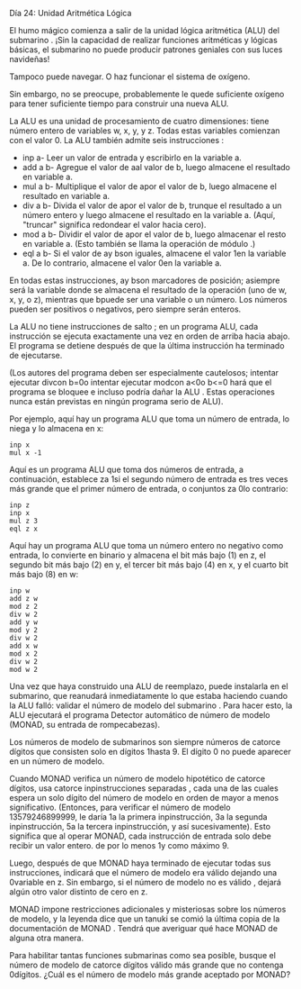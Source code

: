 ﻿Día 24: Unidad Aritmética Lógica 

El humo mágico comienza a salir de la unidad lógica aritmética (ALU) del submarino . ¡Sin la capacidad de realizar funciones aritméticas y lógicas básicas, el submarino no puede producir patrones geniales con sus luces navideñas!

Tampoco puede navegar. O haz funcionar el sistema de oxígeno.

Sin embargo, no se preocupe, probablemente le quede suficiente oxígeno para tener suficiente tiempo para construir una nueva ALU.

La ALU es una unidad de procesamiento de cuatro dimensiones: tiene número entero de variables w, x, y, y z. Todas estas variables comienzan con el valor 0. La ALU también admite seis instrucciones :

- inp a- Leer un valor de entrada y escribirlo en la variable a.
- add a b- Agregue el valor de aal valor de b, luego almacene el resultado en variable a.
- mul a b- Multiplique el valor de apor el valor de b, luego almacene el resultado en variable a.
- div a b- Divida el valor de apor el valor de b, trunque el resultado a un número entero y luego almacene el resultado en la variable a. (Aquí, "truncar" significa redondear el valor hacia cero).
- mod a b- Dividir el valor de apor el valor de b, luego almacenar el resto en variable a. (Esto también se llama la operación de módulo .)
- eql a b- Si el valor de ay bson iguales, almacene el valor 1en la variable a. De lo contrario, almacene el valor 0en la variable a.

En todas estas instrucciones, ay bson marcadores de posición; asiempre será la variable donde se almacena el resultado de la operación (uno de w, x, y, o z), mientras que bpuede ser una variable o un número. Los números pueden ser positivos o negativos, pero siempre serán enteros.

La ALU no tiene instrucciones de salto ; en un programa ALU, cada instrucción se ejecuta exactamente una vez en orden de arriba hacia abajo. El programa se detiene después de que la última instrucción ha terminado de ejecutarse.

(Los autores del programa deben ser especialmente cautelosos; intentar ejecutar divcon b=0o intentar ejecutar modcon a<0o b<=0 hará que el programa se bloquee e incluso podría dañar la ALU . Estas operaciones nunca están previstas en ningún programa serio de ALU).

Por ejemplo, aquí hay un programa ALU que toma un número de entrada, lo niega y lo almacena en x:
```
inp x
mul x -1
```
Aquí es un programa ALU que toma dos números de entrada, a continuación, establece za 1si el segundo número de entrada es tres veces más grande que el primer número de entrada, o conjuntos za 0lo contrario:
```
inp z
inp x
mul z 3
eql z x
```
Aquí hay un programa ALU que toma un número entero no negativo como entrada, lo convierte en binario y almacena el bit más bajo (1) en z, el segundo bit más bajo (2) en y, el tercer bit más bajo (4) en x, y el cuarto bit más bajo (8) en w:

```
inp w
add z w
mod z 2
div w 2
add y w
mod y 2
div w 2
add x w
mod x 2
div w 2
mod w 2
```
Una vez que haya construido una ALU de reemplazo, puede instalarla en el submarino, que reanudará inmediatamente lo que estaba haciendo cuando la ALU falló: validar el número de modelo del submarino . Para hacer esto, la ALU ejecutará el programa Detector automático de número de modelo (MONAD, su entrada de rompecabezas).

Los números de modelo de submarinos son siempre números de catorce dígitos que consisten solo en dígitos 1hasta 9. El dígito 0 no puede aparecer en un número de modelo.

Cuando MONAD verifica un número de modelo hipotético de catorce dígitos, usa catorce inpinstrucciones separadas , cada una de las cuales espera un solo dígito del número de modelo en orden de mayor a menos significativo. (Entonces, para verificar el número de modelo 13579246899999, le daría 1a la primera inpinstrucción, 3a la segunda inpinstrucción, 5a la tercera inpinstrucción, y así sucesivamente). Esto significa que al operar MONAD, cada instrucción de entrada solo debe recibir un valor entero. de por lo menos 1y como máximo 9.

Luego, después de que MONAD haya terminado de ejecutar todas sus instrucciones, indicará que el número de modelo era válido dejando una 0variable en z. Sin embargo, si el número de modelo no es válido , dejará algún otro valor distinto de cero en z.

MONAD impone restricciones adicionales y misteriosas sobre los números de modelo, y la leyenda dice que un tanuki se comió la última copia de la documentación de MONAD . Tendrá que averiguar qué hace MONAD de alguna otra manera.

Para habilitar tantas funciones submarinas como sea posible, busque el número de modelo de catorce dígitos válido más grande que no contenga 0dígitos. ¿Cuál es el número de modelo más grande aceptado por MONAD?